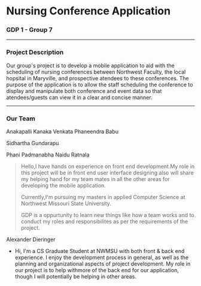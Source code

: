 # Nursing Conference Application

### GDP 1 - Group 7

---

### Project Description

Our group's project is to develop a mobile application to aid with the scheduling of nursing conferences between Northwest Faculty, the local hopsital in Maryville, and prospective atendees to these conferences.  The purpose of the application is to allow the staff scheduling the conference to display and manipulate both conference and event data so that atendees/guests can view it in a clear and concise manner.

---

### Our Team

Anakapalli Kanaka Venkata Phaneendra Babu

Sidhartha Gundarapu

Phani Padmanabha Naidu Ratnala

> Hello,I have hands on experience on front end development.My role in this project will be in front end user interface designing also will share my helping hand for my team mates in all the other areas for developing the mobile application.
>
> Currently,I'm pursuing my masters in applied Computer Science at Northwest Missouri State University.
>
> GDP is a oppurtunity to learn new things like how a team works and to conduct my roles and responsibilites as per the requirements of the project.

Alexander Dieringer

- Hi, I'm a CS Graduate Student at NWMSU with both front & back end experience.  I enjoy the development process in general, as well as the planning and organizational aspects of project development.  My role in our project is to help withmore of the back end for our application, though I will potentially be helping in other areas.
